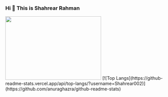 ### Hi 👋 This is Shahrear Rahman

<!--
**Shahrear002/Shahrear002** is a ✨ _special_ ✨ repository because its `README.md` (this file) appears on your GitHub profile.

Here are some ideas to get you started:

- 🔭 I’m currently working on ...
- 🌱 I’m currently learning ...
- 👯 I’m looking to collaborate on ...
- 🤔 I’m looking for help with ...
- 💬 Ask me about ...
- 📫 How to reach me: ...
- 😄 Pronouns: ...
- ⚡ Fun fact: ...
-->
<div>
  <img width="300px" height="200px" src="![Anurag's GitHub stats](https://github-readme-stats.vercel.app/api?username=Shahrear002&show_icons=true&theme=transparent)">
  [![Top Langs](https://github-readme-stats.vercel.app/api/top-langs/?username=Shahrear002)](https://github.com/anuraghazra/github-readme-stats)
</div>

